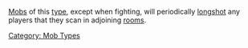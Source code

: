 [Mobs](:Category:_Mobs "wikilink") of this
[type](:Category:_Mob_Types "wikilink"), except when fighting, will
periodically [longshot](Longshot "wikilink") any players that they scan
in adjoining [rooms](:Category:_Rooms "wikilink").

[Category: Mob Types](Category:_Mob_Types "wikilink")
